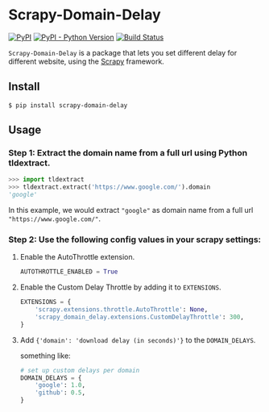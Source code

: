 # Scrapy-Domain-Delay

[![PyPI](https://img.shields.io/pypi/v/scrapy-domain-delay)](https://pypi.org/project/scrapy-domain-delay/)
[![PyPI - Python Version](https://img.shields.io/pypi/pyversions/scrapy-domain-delay)](https://pypi.org/project/scrapy-domain-delay/)
[![Build Status](https://app.travis-ci.com/ChiaYinChen/scrapy-domain-delay.svg?branch=master)](https://app.travis-ci.com/ChiaYinChen/scrapy-domain-delay)

`Scrapy-Domain-Delay` is a package that lets you set different delay for different website, using the [Scrapy](https://github.com/scrapy/scrapy) framework.

## Install
```
$ pip install scrapy-domain-delay
```

## Usage

### Step 1: Extract the domain name from a full url using Python tldextract.

```python
>>> import tldextract
>>> tldextract.extract('https://www.google.com/').domain
'google'
```

In this example, we would extract `"google"` as domain name from a full url `"https://www.google.com/"`.

### Step 2: Use the following config values in your scrapy settings:

1. Enable the AutoThrottle extension.

	```python
	AUTOTHROTTLE_ENABLED = True
	```

2. Enable the Custom Delay Throttle by adding it to `EXTENSIONS`.

	```python
	EXTENSIONS = {
	    'scrapy.extensions.throttle.AutoThrottle': None,
	    'scrapy_domain_delay.extensions.CustomDelayThrottle': 300,
	}
	```

3. Add `{'domain': 'download delay (in seconds)'}` to the `DOMAIN_DELAYS`.

	something like:

	```python
	# set up custom delays per domain
	DOMAIN_DELAYS = {
	    'google': 1.0,
	    'github': 0.5,
	}
	```
